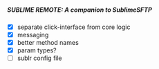 ##### SUBLIME REMOTE: A companion to SublimeSFTP

- [x] separate click-interface from core logic
- [x] messaging
- [x] better method names 
- [x] param types?
- [ ] sublr config file
